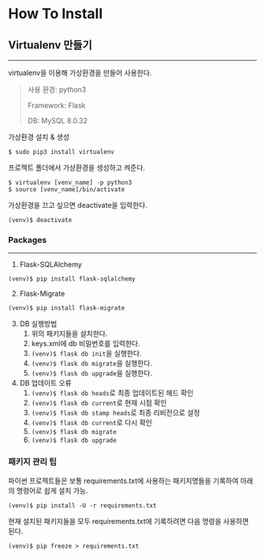 # How To Install
## Virtualenv 만들기
***
virtualenv을 이용해 가상환경을 만들어 사용한다.

> 사용 환경: python3
> 
> Framework: Flask
> 
> DB: MySQL 8.0.32

가상환경 설치 & 생성 
``` 
$ sudo pip3 install virtualenv
``` 

프로젝트 폴더에서 가상환경을 생성하고 켜준다.
``` 
$ virtualenv [venv_name] -p python3
$ source [venv_name]/bin/activate
``` 
가상환경을 끄고 싶으면 deactivate을 입력한다.
```
(venv)$ deactivate
```  
### Packages
***
1. Flask-SQLAlchemy
``` 
(venv)$ pip install flask-sqlalchemy
```
2. Flask-Migrate
```
(venv)$ pip install flask-migrate
```
3. DB 실행방법
   1) 위의 패키지들을 설치한다.
   2) keys.xml에 db 비밀번호를 입력한다.
   3) ```(venv)$ flask db init```을 실행한다.
   4) ```(venv)$ flask db migrate```을 실행한다.
   5) ```(venv)$ flask db upgrade```을 실행한다.
4. DB 업데이트 오류
   1) ```(venv)$ flask db heads```로 최종 업데이트된 헤드 확인
   2) ```(venv)$ flask db current```로 현재 시점 확인
   3) ```(venv)$ flask db stamp heads```로 최종 리비전으로 설정
   4) ```(venv)$ flask db current```로 다시 확인
   5) ```(venv)$ flask db migrate```
   6) ```(venv)$ flask db upgrade```
### 패키지 관리 팁
파이썬 프로젝트들은 보통 requirements.txt에 사용하는 패키지명들을 기록하여 아래의 명령어로 쉽게 설치 가능.
```
(venv)$ pip install -U -r requirements.txt
```
현재 설치된 패키지들을 모두 requirements.txt에 기록하려면 다음 명령을 사용하면 된다.
```
(venv)$ pip freeze > requirements.txt
```